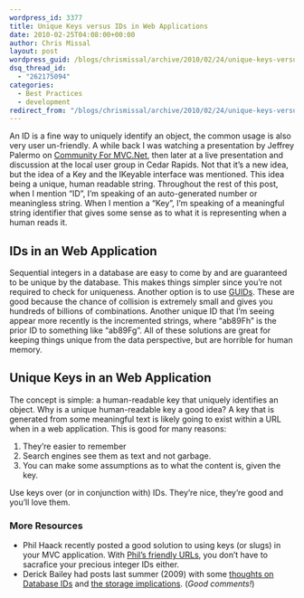 ```yaml
---
wordpress_id: 3377
title: Unique Keys versus IDs in Web Applications
date: 2010-02-25T04:08:00+00:00
author: Chris Missal
layout: post
wordpress_guid: /blogs/chrismissal/archive/2010/02/24/unique-keys-versus-ids-in-web-applications.aspx
dsq_thread_id:
  - "262175094"
categories:
  - Best Practices
  - development
redirect_from: "/blogs/chrismissal/archive/2010/02/24/unique-keys-versus-ids-in-web-applications.aspx/"
---
```

An ID is a fine way to uniquely identify an object, the common usage is also very user un-friendly. A while back I was watching a presentation by Jeffrey Palermo on <a href="http://www.c4mvc.net/" rel="nofollow">Community For MVC.Net</a>, then later at a live presentation and discussion at the local user group in Cedar Rapids. Not that it’s a new idea, but the idea of a Key and the IKeyable<T> interface was mentioned. This idea being a unique, human readable string. Throughout the rest of this post, when I mention “ID”, I’m speaking of an auto-generated number or meaningless string. When I mention a “Key”, I’m speaking of a meaningful string identifier that gives some sense as to what it is representing when a human reads it.

## IDs in an Web Application

Sequential integers in a database are easy to come by and are guaranteed to be unique by the database. This makes things simpler since you’re not required to check for uniqueness. Another option is to use [GUIDs](http://msdn.microsoft.com/en-us/library/system.guid.aspx). These are good because the chance of collision is extremely small and gives you hundreds of billions of combinations. Another unique ID that I’m seeing appear more recently is the incremented strings, where “ab89Fh” is the prior ID to something like “ab89Fg”. All of these solutions are great for keeping things unique from the data perspective, but are horrible for human memory.

## Unique Keys in an Web Application

The concept is simple: a human-readable key that uniquely identifies an object. Why is a unique human-readable key a good idea? A key that is generated from some meaningful text is likely going to exist within a URL when in a web application. This is good for many reasons:

  1. They’re easier to remember 
  2. Search engines see them as text and not garbage. 
  3. You can make some assumptions as to what the content is, given the key. 

Use keys over (or in conjunction with) IDs. They’re nice, they’re good and you’ll love them.

### More Resources

  * Phil Haack recently posted a good solution to using keys (or slugs) in your MVC application. With [Phil’s friendly URLs](http://haacked.com/archive/2010/02/21/manipulating-action-method-parameters.aspx), you don’t have to sacrafice your precious integer IDs either. 
  * Derick Bailey had posts last summer (2009) with some [thoughts on Database IDs](https://lostechies.com/blogs/derickbailey/archive/2009/07/14/database-id-int-vs-bigint-vs-guid.aspx) and [the storage implications](https://lostechies.com/blogs/derickbailey/archive/2009/07/15/storage-size-and-performance-implications-of-a-guid-pk.aspx). (_Good comments!_)